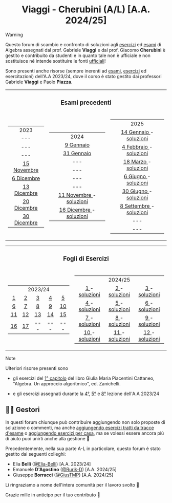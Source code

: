 <div align="center">

# Viaggi - Cherubini (A/L) [A.A. 2024/25]

</div>

> [!WARNING]
> Questo forum di scambio e confronto di soluzioni agli [esercizi](https://github.com/sapienzastudentsnetwork/algebra/discussions/categories/esercizi-a-l?discussions_q=is%3Aopen+category%3A"Esercizi+A-L"+sort%3Adate_created) ed [esami](https://github.com/sapienzastudentsnetwork/algebra/discussions/categories/esami-a-l) di Algebra assegnati dal prof. Gabriele **Viaggi** e dal prof. Giacomo **Cherubini** è gestito e contribuito da studenti e in quanto tale non è ufficiale e non sostituisce né intende sostituire le fonti [ufficiali](https://sites.google.com/uniroma1.it/gabriele-viaggi/teaching/algebra-ws-24-25)!
>
> Sono presenti anche risorse (sempre inerenti ad [esami](https://github.com/sapienzastudentsnetwork/algebra/discussions/categories/esami-viaggi-piazza), [esercizi](https://github.com/sapienzastudentsnetwork/algebra/discussions/categories/esercizi-viaggi-piazza) ed esercitazioni) dell'A.A 2023/24, dove il corso è stato gestito dai professori Gabriele **Viaggi** e Paolo **Piazza**.

<table align="center">
  <tr>
    <td colspan="3" align="center">
      <h3> Esami precedenti</h3>
    </td>
  </tr>
  <tr>
    <td>
      <table>
        <tr>
          <td align="center"> 2023 </td>
        </tr>
        <tr>
          <td align="center"> --- </td>
        </tr>
        <tr>
          <td align="center"> --- </td>
        </tr>
        <tr>
          <td align="center"> --- </td>
        </tr>
        <tr>
          <td align="center"> <a href="https://github.com/sapienzastudentsnetwork/algebra/discussions?discussions_q=label%3A%22esercitazione+15+novembre+2023%22"> 15 Novembre </a>
          </td>
        </tr>
        <tr>
          <td align="center"> <a href="https://github.com/sapienzastudentsnetwork/algebra/discussions?discussions_q=label%3A%22esercitazione+6+dicembre+2023%22"> 6 Dicembre </a> 
          </td>
        </tr>
        <tr>
          <td align="center">
            <a href="https://github.com/sapienzastudentsnetwork/algebra/discussions?discussions_q=label%3A%22esercitazione+13+dicembre+2023%22"> 13 Dicembre </a>
          </td>
        </tr>
        <tr>
          <td align="center">
            <a href="https://github.com/sapienzastudentsnetwork/algebra/discussions?discussions_q=label%3A%22esercitazione+20+dicembre+2023%22"> 20 Dicembre </a>
          </td>
        </tr>
        <tr>
          <td align="center">
            <a href="https://github.com/sapienzastudentsnetwork/algebra/discussions?discussions_q=label%3A%22prova+30+dicembre+2023+%5BA/L%5D%22"> 30 Dicembre </a>
          </td>
        </tr>
      </table>
    </td>
    <td>
      <table>
        <tr>
          <td align="center">2024</td>
        </tr>
        <tr>
          <td align="center"> <a href="https://github.com/sapienzastudentsnetwork/algebra/discussions?discussions_q=label%3A%229+gennaio+2024+%5BA-L%5D%22"> 9 Gennaio </a> 
          </td>
        </tr>
        <tr>
          <td align="center"> <a href="https://github.com/sapienzastudentsnetwork/algebra/discussions?discussions_q=label%3A%2231+gennaio+2024+%5BA-L%5D%22"> 31 Gennaio </a>
          </td>
        </tr>
        <tr>
          <td align="center"> --- </td>
        </tr>
        <tr>
          <td align="center"> --- </td>
        </tr>
        <tr>
          <td align="center"> --- </td>
        </tr>
        <tr>
          <td align="center"> --- </td>
        </tr>
        <tr>
          <td align="center"> <a href="https://github.com/sapienzastudentsnetwork/algebra/discussions?discussions_q=is%3Aopen+label%3A%2211+novembre+2024+%5BA-L%5D%22"> 11 Novembre </a> - <a href="https://drive.google.com/file/d/1SdUqojUY-SylrSOnYNBwqqwrb4d2gixa/view"> soluzioni </a> </td>
        </tr>
        <tr>
          <td align="center"> <a href="https://github.com/sapienzastudentsnetwork/algebra/discussions?discussions_q=is%3Aopen+label%3A%2216+dicembre+2024+%5BA-L%5D%22"> 16 Dicembre </a> - <a href="https://drive.google.com/file/d/1dWzkUvXfARdo-zRvEKht67q8YCjArLeD/view"> soluzioni </a> </td>
        </tr>
      </table>
    </td>
    <td>
      <table>
        <tr>
          <td align="center"> 2025 </td>
        </tr>
        <tr>
          <td align="center"> <a href="https://github.com/sapienzastudentsnetwork/algebra/discussions?discussions_q=label%3A%2214+gennaio+2025+%5BA-L%5D%22"> 14 Gennaio </a> - <a href="https://drive.google.com/file/d/1Fs9xj6rKGF0WX5C8AukUjZdefGp4whJ8/view"> soluzioni </a>
          </td>
        </tr>
        <tr>
          <td align="center"> <a href="https://github.com/sapienzastudentsnetwork/algebra/discussions?discussions_q=label%3A%224+febbraio+2025+%5BA-L%5D%22"> 4 Febbraio </a> - <a href="https://drive.google.com/file/d/1T0gOxGfLqKR2nvT7tgR7Dg5iFKpxatMl/view"> soluzioni </a>
          </td>
        </tr>
        <tr>
          <td align="center"> <a href="https://github.com/sapienzastudentsnetwork/algebra/discussions?discussions_q=is%3Aopen+label%3A%2218+marzo+2025+%5BA-L%5D%22"> 18 Marzo </a> - <a href="https://drive.google.com/file/d/1EMHmaRAVk1U9LZH3B89FiJu8GknxQF6O/view"> soluzioni </a> </td>
        </tr>
        <tr>
          <td align="center"> <a href="https://github.com/sapienzastudentsnetwork/algebra/discussions?discussions_q=is%3Aopen+label%3A%226+giugno+2025+%5BA-L%5D%22"> 6 Giugno </a> - <a href="https://drive.google.com/file/d/1NFT0sUCMJ8tsuFW_NIN1VKpxJBfrjLIh/view"> soluzioni </a> </td>
        </tr>
        <tr>
          <td align="center"> <a href="https://github.com/sapienzastudentsnetwork/algebra/discussions?discussions_q=is%3Aopen+label%3A%2230+giugno+2025+%5BA-L%5D%22"> 30 Giugno </a> - <a href="https://drive.google.com/file/d/1Cl-dR8KdPgCS2V7drpSeILRKMMZL3_YU/view"> soluzioni </a> </td>
        </tr>
        <tr>
          <td align="center"> <a href="https://github.com/sapienzastudentsnetwork/algebra/discussions?discussions_q=is%3Aopen+label%3A%228+settembre+2025+%5BA-L%5D%22"> 8 Settembre </a> - <a href="https://drive.google.com/file/d/1PO2LZBdQucC4KOsX12sv9nPfSElyPvLI/view"> soluzioni </a> </td>
        </tr>
        <tr>
          <td align="center"> --- </td>
        </tr>
        <tr>
          <td align="center"> --- </td>
        </tr>
      </table>
    </td>
  </tr>
</table>


<table align="center">
  <tr>
    <td colspan="2" align="center">
      <h3> Fogli di Esercizi </h3>
    </td>
  </tr>
  <tr>
    <td>
      <table>
        <tr>
          <td colspan="5" align="center"> 2023/24 </td>
        </tr>
        <tr>
          <td align="center"> <a href="https://github.com/sapienzastudentsnetwork/algebra/discussions?discussions_q=is%3Aopen+foglio+1+label%3A%22%5BA-L%5D+%282023%2F24%29+Foglio+1%22"> 1 </a> </td>
          <td align="center"> <a href="https://github.com/sapienzastudentsnetwork/algebra/discussions?discussions_q=label%3A%22%5BA-L%5D+%282023%2F24%29+Foglio+2%22"> 2 </a> </td>
          <td align="center"> <a href="https://github.com/sapienzastudentsnetwork/algebra/discussions?discussions_q=label%3A%22%5BA-L%5D+%282023%2F24%29+Foglio+3%22"> 3 </a> </td>
          <td align="center"> <a href="https://github.com/sapienzastudentsnetwork/algebra/discussions?discussions_q=label%3A%22%5BA-L%5D+%282023%2F24%29+Foglio+4%22"> 4 </a> </td>
          <td align="center"> <a href="https://github.com/sapienzastudentsnetwork/algebra/discussions?discussions_q=label%3A%22%5BA-L%5D+%282023%2F24%29+Foglio+5%22"> 5 </a> </td>
        </tr>
        <tr>
          <td align="center"> <a href="https://github.com/sapienzastudentsnetwork/algebra/discussions?discussions_q=label%3A%22%5BA-L%5D+%282023%2F24%29+Foglio+6%22"> 6 </a> </td>
          <td align="center"> <a href="https://github.com/sapienzastudentsnetwork/algebra/discussions?discussions_q=label%3A%22%5BA-L%5D+%282023%2F24%29+Foglio+7%22"> 7 </a> </td>
          <td align="center"> <a href="https://github.com/sapienzastudentsnetwork/algebra/discussions?discussions_q=label%3A%22%5BA-L%5D+%282023%2F24%29+Foglio+8%22"> 8 </a> </td>
          <td align="center"> <a href="https://github.com/sapienzastudentsnetwork/algebra/discussions?discussions_q=label%3A%22%5BA-L%5D+%282023%2F24%29+Foglio+9%22"> 9 </a> </td>
          <td align="center"> <a href="https://github.com/sapienzastudentsnetwork/algebra/discussions?discussions_q=label%3A%22%5BA-L%5D+%282023%2F24%29+Foglio+10%22"> 10 </a> </td>
        </tr>
        <tr>
          <td align="center"> <a href="https://github.com/sapienzastudentsnetwork/algebra/discussions?discussions_q=label%3A%22%5BA-L%5D+%282023%2F24%29+Foglio+11%22"> 11 </a> </td>
          <td align="center"> <a href="https://github.com/sapienzastudentsnetwork/algebra/discussions?discussions_q=label%3A%22%5BA-L%5D+%282023%2F24%29+Foglio+12%22"> 12 </a> </td>
          <td align="center"> <a href="https://github.com/sapienzastudentsnetwork/algebra/discussions?discussions_q=label%3A%22%5BA-L%5D+%282023%2F24%29+Foglio+13%22"> 13 </a> </td>
          <td align="center"> <a href="https://github.com/sapienzastudentsnetwork/algebra/discussions?discussions_q=label%3A%22%5BA-L%5D+%282023%2F24%29+Foglio+14%22"> 14 </a> </td>
          <td align="center"> <a href="https://github.com/sapienzastudentsnetwork/algebra/discussions?discussions_q=label%3A%22%5BA-L%5D+%282023%2F24%29+Foglio+15%22"> 15 </a> </td>
        </tr>
        <tr>
          <td align="center"> <a href="https://github.com/sapienzastudentsnetwork/algebra/discussions?discussions_q=label%3A%22%5BA-L%5D+%282023%2F24%29+Foglio+16%22"> 16 </a> </td>
          <td align="center"> <a href="https://github.com/sapienzastudentsnetwork/algebra/discussions?discussions_q=label%3A%22%5BA-L%5D+%282023%2F24%29+Foglio+17%22"> 17 </a> </td>
          <td align="center"> --- </td>
          <td align="center"> --- </td>
          <td align="center"> --- </td>
        </tr>
      </table>
    </td>
    <td>
      <table>
        <tr>
          <td colspan="3" align="center"> 2024/25 </td>
        </tr>
        <tr>
          <td align="center"> <a href="https://github.com/sapienzastudentsnetwork/algebra/discussions?discussions_q=is%3Aopen+foglio+1+label%3A%22%5BA-L%5D+%282024%2F25%29+Foglio+1%22"> 1 </a> - <a href="https://drive.google.com/file/d/1oohrVUhdZmlYfZQlIrk-xiGubeRLhJVg/view"> soluzioni </a> </td>
          <td align="center"> <a href="https://github.com/sapienzastudentsnetwork/algebra/discussions?discussions_q=is%3Aopen+foglio+2+label%3A%22%5BA-L%5D+%282024%2F25%29+Foglio+2%22"> 2 </a> - <a href="https://drive.google.com/file/d/1AYqaD89JwS9kGn3pJ4_ZpqHLOT-D3yIw/view"> soluzioni </a> </td>
          <td align="center"> <a href="https://github.com/sapienzastudentsnetwork/algebra/discussions?discussions_q=is%3Aopen+foglio+3+label%3A%22%5BA-L%5D+%282024%2F25%29+Foglio+3%22"> 3 </a> - <a href="https://drive.google.com/file/d/1-L6M95Hj8nqX38J0BVsG3vn26l_xjfFg/view"> soluzioni </a> </td>
        </tr>
        <tr>
          <td align="center"> <a href="https://github.com/sapienzastudentsnetwork/algebra/discussions?discussions_q=is%3Aopen+foglio+4+label%3A%22%5BA-L%5D+%282024%2F25%29+Foglio+4%22"> 4 </a> - <a href="https://drive.google.com/file/d/1cGkcgtcX07ZVmQHXQZJEkWQ-r6TwS4-7/view"> soluzioni </a> </td>
          <td align="center"> <a href="https://github.com/sapienzastudentsnetwork/algebra/discussions?discussions_q=label%3A%22%5BA-L%5D+%282024%2F25%29+Foglio+5%22"> 5 </a> - <a href="https://drive.google.com/file/d/16Kz0D4NdH9bQiitGnSGNiTrehyobLUdk/view"> soluzioni </a> </td>
          <td align="center"> <a href="https://github.com/sapienzastudentsnetwork/algebra/discussions?discussions_q=label%3A%22%5BA-L%5D+%282024%2F25%29+Foglio+6%22"> 6 </a> - <a href="https://drive.google.com/file/d/163BbVf77bu8eaKWJtsUopVKSGIcyZbmT/view"> soluzioni </a> </td>
        </tr>
        <tr>
          <td align="center"> <a href="https://github.com/sapienzastudentsnetwork/algebra/discussions?discussions_q=is%3Aopen+label%3A%22%5BA-L%5D+%282024%2F25%29+Foglio+7%22"> 7 </a> - <a href="https://drive.google.com/file/d/1xUGhXkAreIz-OBJA_yN8CdyTNRBLPMJM/view"> soluzioni </a> </td>
          <td align="center"> <a href="https://github.com/sapienzastudentsnetwork/algebra/discussions?discussions_q=is%3Aopen+label%3A%22%5BA-L%5D+%282024%2F25%29+Foglio+8%22"> 8 </a> - <a href="https://drive.google.com/file/d/1yA31vj06BMjnAisu0q3Pzoww82rh0Pk2/view"> soluzioni </a> </td>
          <td align="center"> <a href="https://github.com/sapienzastudentsnetwork/algebra/discussions?discussions_q=is%3Aopen+label%3A%22%5BA-L%5D+%282024%2F25%29+Foglio+9%22"> 9 </a> - <a href="https://drive.google.com/file/d/1XQHTlkpEcGS4yifPFL0JB646SiLcGqR2/view"> soluzioni </a> </td>
        </tr>
        <tr>
          <td align="center"> <a href="https://github.com/sapienzastudentsnetwork/algebra/discussions?discussions_q=is%3Aopen+label%3A%22%5BA-L%5D+%282024%2F25%29+Foglio+10%22"> 10 </a> - <a href="https://drive.google.com/file/d/186zf4lL8D69eeIABaqYqaF6VBwV47thU/view"> soluzioni </a> </td>
          <td align="center"> <a href="https://github.com/sapienzastudentsnetwork/algebra/discussions?discussions_q=is%3Aopen+label%3A%22%5BA-L%5D+%282024%2F25%29+Foglio+11%22"> 11 </a> - <a href="https://drive.google.com/file/d/1yto1oo40Skf3uPolDpnJRWY5Q45cr-C6/view"> soluzioni </a> </td>
          <td align="center"> <a href="https://github.com/sapienzastudentsnetwork/algebra/discussions?discussions_q=is%3Aopen+label%3A%22%5BA-L%5D+%282024%2F25%29+Foglio+12%22"> 12 </a> - <a href="https://drive.google.com/file/d/18nVvI0gYeByEAkVcNP5kUb1sw35Z61Xd/view"> soluzioni </a> </td>
        </tr>
      </table>
    </td>
  </tr>
</table>

> [!NOTE]
> Ulteriori risorse presenti sono
> - gli esercizi del [1° capitolo](https://github.com/sapienzastudentsnetwork/algebra/discussions?discussions_q=label%3A%22Algebra.+Un+approccio+algoritmico%22) del libro Giulia Maria Piacentini Cattaneo, "Algebra. Un approccio algoritmico", ed. Zanichelli.
>
> - e gli esercizi assegnati durante la [4°](https://github.com/sapienzastudentsnetwork/algebra/discussions?discussions_q=is%3Aopen+%5BA-L%5D+%282023%2F24%29+Lezione+label%3A%22lezione+4+2023%2F24+%5BA-L%5D%22), [5°](https://github.com/sapienzastudentsnetwork/algebra/discussions?discussions_q=label%3A%22lezione+5+2023%2F24+%5BA-L%5D%22) e [8°](https://github.com/sapienzastudentsnetwork/algebra/discussions?discussions_q=label%3A%22lezione+8+2023%2F24+%5BA-L%5D%22) lezione dell'A.A 2023/24

## 👷‍♀️ Gestori

In questi forum chiunque può contribuire aggiungendo non solo proposte di soluzione o commenti, ma anche [aggiungendo esercizi tratti da tracce d'esame](../../../discussions/new?category=esami-a-l) o [aggiungendo esercizi per casa](../../../discussions/new?category=esercizi-a-l), ma se volessi essere ancora più di aiuto puoi unirti anche alla gestione 🙂

Precedentemente, nella sua parte A-L in particolare, questo forum è stato gestito dai seguenti colleghi:
- Elia **Belli** ([@Elia-Belli](https://github.com/Elia-Belli/)) [A.A. 2023/24]
- Emanuele **D'Agostino** ([@Rurik-D](https://github.com/Rurik-D/)) [A.A. 2024/25]
- Giuseppe **Borracci** ([@GiusTMP](https://github.com/GiusTMP)) [A.A. 2024/25]

Li ringraziamo a nome dell'intera comunità per il lavoro svolto 💪

Grazie mille in anticipo per il tuo contributo 🙌
